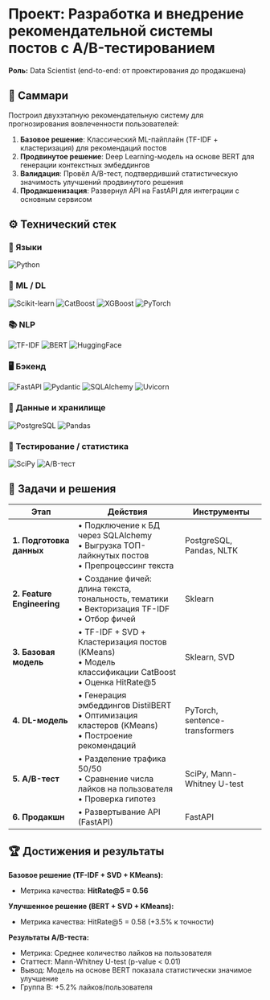 # Проект: Разработка и внедрение рекомендательной системы постов с A/B-тестированием

**Роль:** Data Scientist (end-to-end: от проектирования до продакшена)

## 📌 Саммари

Построил двухэтапную рекомендательную систему для прогнозирования вовлеченности пользователей:

1. **Базовое решение**: Классический ML-пайплайн (TF-IDF + кластеризация) для рекомендаций постов
2. **Продвинутое решение**: Deep Learning-модель на основе BERT для генерации контекстных эмбеддингов
3. **Валидация**: Провёл A/B-тест, подтвердивший статистическую значимость улучшений продвинутого решения
4. **Продакшенизация**: Развернул API на FastAPI для интеграции с основным сервисом

## ⚙️ Технический стек

### 🧾 Языки

![Python](https://img.shields.io/badge/-Python-3776AB?logo=python&logoColor=white&style=flat)

### 🤖 ML / DL

![Scikit-learn](https://img.shields.io/badge/-Scikit--Learn-F7931E?logo=scikit-learn&logoColor=white&style=flat)
![CatBoost](https://img.shields.io/badge/-CatBoost-EE9D00?style=flat)
![XGBoost](https://img.shields.io/badge/-XGBoost-1A5D78?style=flat)
![PyTorch](https://img.shields.io/badge/-PyTorch-EE4C2C?logo=pytorch&logoColor=white&style=flat)

### 📚 NLP

![TF-IDF](https://img.shields.io/badge/-TF--IDF-blue?style=flat)
![BERT](https://img.shields.io/badge/-BERT-0081A7?style=flat)
![HuggingFace](https://img.shields.io/badge/-Transformers-FFBF00?logo=huggingface&logoColor=black&style=flat)

### 🖥️ Бэкенд

![FastAPI](https://img.shields.io/badge/-FastAPI-009688?logo=fastapi&logoColor=white&style=flat)
![Pydantic](https://img.shields.io/badge/-Pydantic-0F172A?style=flat)
![SQLAlchemy](https://img.shields.io/badge/-SQLAlchemy-8C1C13?style=flat)
![Uvicorn](https://img.shields.io/badge/-Uvicorn-4B8BBE?style=flat)

### 💾 Данные и хранилище

![PostgreSQL](https://img.shields.io/badge/-PostgreSQL-4169E1?logo=postgresql&logoColor=white&style=flat)
![Pandas](https://img.shields.io/badge/-Pandas-150458?logo=pandas&logoColor=white&style=flat)

### 🧪 Тестирование / статистика

![SciPy](https://img.shields.io/badge/-SciPy-8CAAE6?logo=scipy&logoColor=white&style=flat)
![A/B-тест](https://img.shields.io/badge/-A%2FB%20Test-blueviolet?style=flat)

## 🎯 Задачи и решения

| Этап                       | Действия                                                                                                 | Инструменты                    |
| -------------------------- | -------------------------------------------------------------------------------------------------------- | ------------------------------ |
| **1. Подготовка данных**   | • Подключение к БД через SQLAlchemy<br>• Выгрузка ТОП-лайкнутых постов<br>• Препроцессинг текста         | PostgreSQL, Pandas, NLTK       |
| **2. Feature Engineering** | • Создание фичей: длина текста, тональность, тематики<br>• Векторизация TF-IDF<br>• Отбор фичей          | Sklearn                        |
| **3. Базовая модель**      | • TF-IDF + SVD + Кластеризация постов (KMeans)<br>• Модель классификации CatBoost <br>• Оценка HitRate@5 | Sklearn, SVD                   |
| **4. DL-модель**           | • Генерация эмбеддингов DistilBERT<br>• Оптимизация кластеров (KMeans)<br>• Построение рекомендаций      | PyTorch, sentence-transformers |
| **5. A/B-тест**            | • Разделение трафика 50/50<br>• Сравнение числа лайков на пользователя<br>• Проверка гипотез             | SciPy, Mann-Whitney U-test     |
| **6. Продакшн**            | • Развертывание API (FastAPI)                                                                            | FastAPI                        |

## 🏆 Достижения и результаты

**Базовое решение (TF-IDF + SVD + KMeans):**

- Метрика качества: **HitRate@5 = 0.56**

**Улучшенное решение (BERT + SVD + KMeans):**

- Метрика качества: HitRate@5 = 0.58 (+3.5% к точности)

**Результаты A/B-теста:**

- Метрика: Среднее количество лайков на пользователя
- Статтест: Mann-Whitney U-test (p-value < 0.01)
- Вывод: Модель на основе BERT показала статистически значимое улучшение
- Группа B: +5.2% лайков/пользователя
